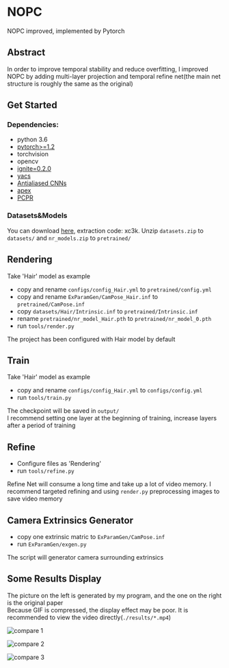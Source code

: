 # NOPC
NOPC improved, implemented by Pytorch

## Abstract
In order to improve temporal stability and reduce overfitting, I improved NOPC by adding multi-layer projection and temporal refine net(the main net structure is roughly the same as the original)

## Get Started
### Dependencies:
- python 3.6
- [pytorch>=1.2](https://pytorch.org/)
- torchvision
- opencv
- [ignite=0.2.0](https://github.com/pytorch/ignite)
- [yacs](https://github.com/rbgirshick/yacs)
- [Antialiased CNNs](https://github.com/adobe/antialiased-cnns)
- [apex](https://github.com/NVIDIA/apex)
- [PCPR](https://github.com/wuminye/PCPR)

### Datasets&Models
You can download [here](https://pan.baidu.com/s/13OSRdVeFRDoPoTUW9bgCKA), extraction code: xc3k. Unzip `datasets.zip` to `datasets/` and `nr_models.zip` to `pretrained/`

## Rendering
Take 'Hair' model as example
- copy and rename `configs/config_Hair.yml` to `pretrained/config.yml`
- copy and rename `ExParamGen/CamPose_Hair.inf` to `pretrained/CamPose.inf`
- copy `datasets/Hair/Intrinsic.inf` to `pretrained/Intrinsic.inf`
- rename `pretrained/nr_model_Hair.pth` to `pretrained/nr_model_0.pth`
- run `tools/render.py`

The project has been configured with Hair model by default 

## Train
Take 'Hair' model as example
- copy and rename `configs/config_Hair.yml` to `configs/config.yml`
- run `tools/train.py`

The checkpoint will be saved in `output/` \
I recommend setting one layer at the beginning of training, increase layers after a period of training 

## Refine
- Configure files as 'Rendering'  
- run `tools/refine.py`

Refine Net will consume a long time and take up a lot of video memory. I recommend targeted refining and using `render.py` preprocessing images to save video memory

## Camera Extrinsics Generator
- copy one extrinsic matric to `ExParamGen/CamPose.inf` 
- run `ExParamGen/exgen.py`

The script will generator camera surrounding extrinsics

## Some Results Display
The picture on the left is generated by my program, and the one on the right is the original paper\
Because GIF is compressed, the display effect may be poor. It is recommended to view the video directly(`./results/*.mp4`)

![compare 1](./results/hair_rot_compare.gif)

![compare 2](./results/wolf_rot_compare.gif)

![compare 3](./results/hair_rot_compare2.gif)
